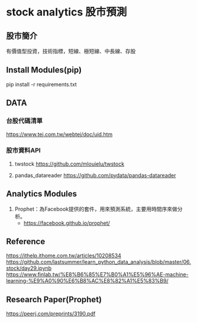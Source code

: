 # stock analytics 股市預測

## 股市簡介
有價值型投資，技術指標，短線、極短線、中長線、存股

## Install Modules(pip)
pip install -r requirements.txt

## DATA
### 台股代碼清單
https://www.tej.com.tw/webtej/doc/uid.htm

### 股市資料API
1. twstock
https://github.com/mlouielu/twstock

2. pandas_datareader
https://github.com/pydata/pandas-datareader

## Analytics Modules
1. Prophet：為Facebook提供的套件，用來預測系統，主要用時間序來做分析。
    - https://facebook.github.io/prophet/

## Reference
https://ithelp.ithome.com.tw/articles/10208534
https://github.com/lastsummer/learn_python_data_analysis/blob/master/06.stock/day29.ipynb
https://www.finlab.tw/%E8%B6%85%E7%B0%A1%E5%96%AE-machine-learning-%E9%A0%90%E6%B8%AC%E8%82%A1%E5%83%B9/

## Research Paper(Prophet)
https://peerj.com/preprints/3190.pdf
